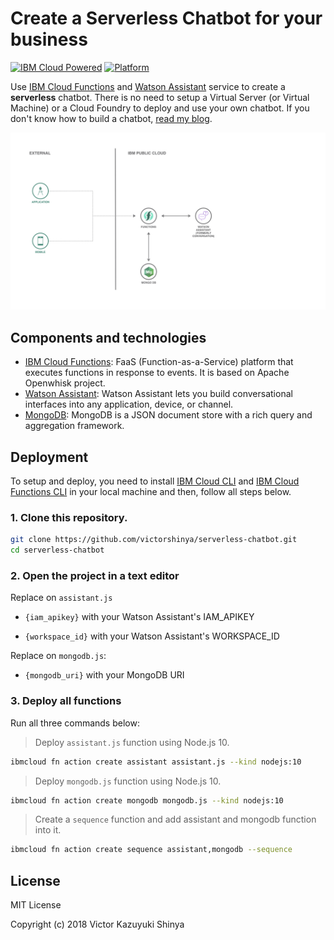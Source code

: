 # Create a Serverless Chatbot for your business

[![IBM Cloud Powered](https://img.shields.io/badge/IBM%20Cloud-powered-blue.svg)](https://cloud.ibm.com)
[![Platform](https://img.shields.io/badge/platform-nodejs-lightgrey.svg?style=flat)](https://developer.ibm.com/node/)

Use [IBM Cloud Functions](https://www.ibm.com/cloud/functions) and [Watson Assistant](https://www.ibm.com/cloud/watson-assistant-2/) service to create a **serverless** chatbot. There is no need to setup a Virtual Server (or Virtual Machine) or a Cloud Foundry to deploy and use your own chatbot. If you don't know how to build a chatbot, [read my blog](https://medium.com/ibmdeveloperbr/watson-assistant-como-criar-o-seu-chatbot-usando-skills-e-assistants-755b4677984b/).

![Architecture Design](doc/source/images/architecture.jpeg)

## Components and technologies

* [IBM Cloud Functions](https://cloud.ibm.com/openwhisk): FaaS (Function-as-a-Service) platform that executes functions in response to events. It is based on Apache Openwhisk project.
* [Watson Assistant](https://cloud.ibm.com/catalog/services/watson-assistant): Watson Assistant lets you build conversational interfaces into any application, device, or channel.
* [MongoDB](https://cloud.ibm.com/catalog/services/databases-for-mongodb): MongoDB is a JSON document store with a rich query and aggregation framework.

## Deployment

To setup and deploy, you need to install [IBM Cloud CLI](https://cloud.ibm.com/docs/cli/reference/ibmcloud/download_cli.html#install_use) and [IBM Cloud Functions CLI](https://cloud.ibm.com/openwhisk/learn/cli) in your local machine and then, follow all steps below.

### 1. Clone this repository.

```sh
git clone https://github.com/victorshinya/serverless-chatbot.git
cd serverless-chatbot
```

### 2. Open the project in a text editor

Replace on `assistant.js`

* `{iam_apikey}` with your Watson Assistant's IAM_APIKEY

* `{workspace_id}` with your Watson Assistant's WORKSPACE_ID

Replace on `mongodb.js`:

* `{mongodb_uri}` with your MongoDB URI

### 3. Deploy all functions

Run all three commands below:

> Deploy `assistant.js` function using Node.js 10.

```sh
ibmcloud fn action create assistant assistant.js --kind nodejs:10
```

> Deploy `mongodb.js` function using Node.js 10.

```sh
ibmcloud fn action create mongodb mongodb.js --kind nodejs:10
```

> Create a `sequence` function and add assistant and mongodb function into it.

```sh
ibmcloud fn action create sequence assistant,mongodb --sequence
```

## License

MIT License

Copyright (c) 2018 Victor Kazuyuki Shinya
